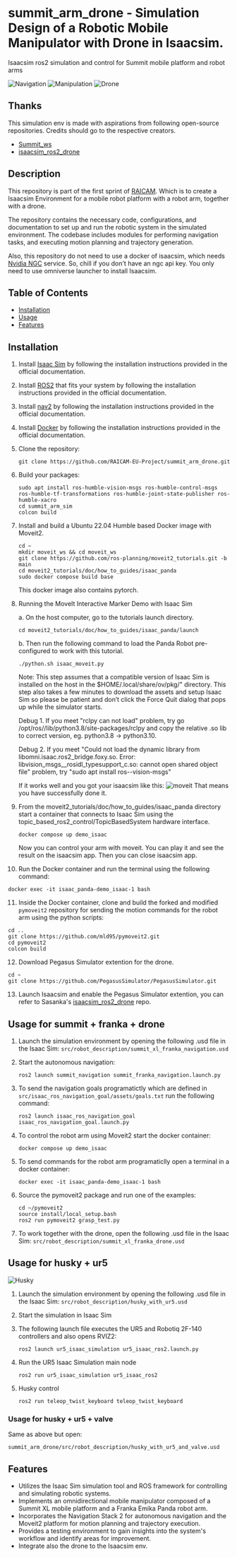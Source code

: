 # summit_arm_drone - Simulation Design of a Robotic Mobile Manipulator with Drone in Isaacsim.
Isaacsim ros2 simulation and control for Summit mobile platform and robot arms

![Navigation](src/assets/navigation.png)
![Manipulation](src/assets/manipulation.png)
![Drone](src/assets/withdrone.png)

## Thanks

This simulation env is made with aspirations from following open-source repositories. Credits should go to the respective creators.

- [Summit_ws](https://github.com/debi-ml/Summit_ws)
- [isaacsim_ros2_drone](https://github.com/SasaKuruppuarachchi/isaacsim_ros2_drone)


## Description

This repository is part of the first sprint of [RAICAM](raicam.eu). Which is to create a Isaacsim Environment for a mobile robot platform with a robot arm, together with a drone.

The repository contains the necessary code, configurations, and documentation to set up and run the robotic system in the simulated environment. The codebase includes modules for performing navigation tasks, and executing motion planning and trajectory generation.

Also, this repository do not need to use a docker of isaacsim, which needs [Nvidia NGC](https://ngc.nvidia.com) service. So, chill if you don't have an ngc api key. You only need to use omniverse launcher to install Isaacsim.

## Table of Contents

- [Installation](#installation)
- [Usage](#usage)
- [Features](#features)

## Installation

1. Install [Isaac Sim](https://docs.omniverse.nvidia.com/app_isaacsim/app_isaacsim/install_workstation.html#isaac-sim-app-install-workstation) by following the installation instructions provided in the official documentation.

2. Install [ROS2](https://docs.ros.org/) that fits your system by following the installation instructions provided in the official documentation.

3. Install [nav2](https://navigation.ros.org/getting_started/index.html) by following the installation instructions provided in the official documentation.

4. Install [Docker](https://example.com) by following the installation instructions provided in the official documentation.

5. Clone the repository:

   ```shell
   git clone https://github.com/RAICAM-EU-Project/summit_arm_drone.git
   ```

6. Build your packages:

   ```shell
   sudo apt install ros-humble-vision-msgs ros-humble-control-msgs ros-humble-tf-transformations ros-humble-joint-state-publisher ros-humble-xacro
   cd summit_arm_sim
   colcon build
   ```
7. Install and build a Ubuntu 22.04 Humble based Docker image with Moveit2.
   ```shell
   cd ~
   mkdir moveit_ws && cd moveit_ws
   git clone https://github.com/ros-planning/moveit2_tutorials.git -b main
   cd moveit2_tutorials/doc/how_to_guides/isaac_panda
   sudo docker compose build base
   ```
   This docker image also contains pytorch.

8. Running the MoveIt Interactive Marker Demo with Isaac Sim

   a. On the host computer, go to the tutorials launch directory.
   ```shell
   cd moveit2_tutorials/doc/how_to_guides/isaac_panda/launch
   ```

   b. Then run the following command to load the Panda Robot pre-configured to work with this tutorial.
   ```shell
   ./python.sh isaac_moveit.py
   ```
   Note: This step assumes that a compatible version of Isaac Sim is installed on the host in the $HOME/.local/share/ov/pkg/" directory. This step also takes a few minutes to download the assets and setup Isaac Sim so please be patient and don’t click the Force Quit dialog that pops up while the simulator starts.

   Debug 1. If you meet "rclpy can not load" problem, try go /opt/ros/<your-ros-distro>/lib/python3.8/site-packages/rclpy and copy the relative .so lib to correct version, eg. python3.8 -> python3.10.

   Debug 2. If you meet "Could not load the dynamic library from libomni.isaac.ros2_bridge.foxy.so. Error: libvision_msgs__rosidl_typesupport_c.so: cannot open shared object file" problem, try "sudo apt install ros-<your-ros-distro>-vision-msgs"

   If it works well and you got your isaacsim like this:
   ![moveit](src/assets/install_moveit.png)
   That means you have successfully done it. 

9. From the moveit2_tutorials/doc/how_to_guides/isaac_panda directory start a container that connects to Isaac Sim using the topic_based_ros2_control/TopicBasedSystem hardware interface.
   ```shell
   docker compose up demo_isaac
   ```
   Now you can control your arm with moveit. You can play it and see the result on the isaacsim app. Then you can close isaacsim app.

10. Run the Docker container and run the terminal using the following command:

   ```shell
   docker exec -it isaac_panda-demo_isaac-1 bash
   ```

11. Inside the Docker container, clone and build the forked and modified `pymoveit2` repository for sending the motion commands for the robot arm using the python scripts:

   ```shell
   cd ..
   git clone https://github.com/mld95/pymoveit2.git
   cd pymoveit2
   colcon build
   ```

12. Download Pegasus Simulator extention for the drone.
   ```shell
   cd ~
   git clone https://github.com/PegasusSimulator/PegasusSimulator.git
   ```

13. Launch Isaacsim and enable the Pegasus Simulator extention, you can refer to Sasanka's [isaacsim_ros2_drone](https://github.com/SasaKuruppuarachchi/isaacsim_ros2_drone) repo.



## Usage for summit + franka + drone

1. Launch the simulation environment by opening the following .usd file in the Isaac Sim:
`src/robot_description/summit_xl_franka_navigation.usd`

2. Start the autonomous navigation:

   ```shell
   ros2 launch summit_navigation summit_franka_navigation.launch.py
   ```
3. To send the navigation goals programatictly which are defined in `src/isaac_ros_navigation_goal/assets/goals.txt` run the following command:

   ```shell
   ros2 launch isaac_ros_navigation_goal isaac_ros_navigation_goal.launch.py
   ```

4. To control the robot arm using Moveit2 start the docker container: 

   ```shell
   docker compose up demo_isaac
   ```
5. To send commands for the robot arm programaticlly open a terminal in a docker container:

   ```shell
   docker exec -it isaac_panda-demo_isaac-1 bash
   ```
6. Source the pymoveit2 package and run one of the examples:

   ```shell
   cd ~/pymoveit2
   source install/local_setup.bash
   ros2 run pymoveit2 grasp_test.py
   ```

7. To work together with the drone, open the following .usd file in the Isaac Sim: `src/robot_description/summit_xl_franka_drone.usd`

## Usage for husky + ur5

![Husky](src/assets/husky_ur5.png)

1. Launch the simulation environment by opening the following .usd file in the Isaac Sim:
`src/robot_description/husky_with_ur5.usd`

2. Start the simulation in Isaac Sim

3. The following launch file executes the UR5 and Robotiq 2F-140 controllers and also opens RVIZ2:
   ```shell
   ros2 launch ur5_isaac_simulation ur5_isaac_ros2.launch.py
   ```
4. Run the UR5 Isaac Simulation main node
   ```shell
   ros2 run ur5_isaac_simulation ur5_isaac_ros2
   ```
5. Husky control
   ```shell
   ros2 run teleop_twist_keyboard teleop_twist_keyboard
   ```
### Usage for husky + ur5 + valve
Same as above but open:
```shell
summit_arm_drone/src/robot_description/husky_with_ur5_and_valve.usd 
```
## Features

- Utilizes the Isaac Sim simulation tool and ROS framework for controlling and simulating robotic systems.
- Implements an omnidirectional mobile manipulator composed of a Summit XL mobile platform and a Franka Emika Panda robot arm.
- Incorporates the Navigation Stack 2 for autonomous navigation and the Moveit2 platform for motion planning and trajectory execution.
- Provides a testing environment to gain insights into the system's workflow and identify areas for improvement.
- Integrate also the drone to the Isaacsim env.

